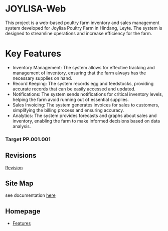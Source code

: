 # JOYLISA-Web
This project is a web-based poultry farm inventory and sales management system developed for Joylisa Poultry Farm in Hindang, Leyte. The system is designed to streamline operations and increase efficiency for the farm.

# Key Features
* Inventory Management: The system allows for effective tracking and management of inventory, ensuring that the farm always has the necessary supplies on hand.
* Record Keeping: The system records egg and feedstocks, providing accurate records that can be easily accessed and updated.
* Notifications: The system sends notifications for critical inventory levels, helping the farm avoid running out of essential supplies.
* Sales Invoicing: The system generates invoices for sales to customers, simplifying the billing process and ensuring accuracy.
* Analytics: The system provides forecasts and graphs about sales and inventory, enabling the farm to make informed decisions based on data analysis.

### Target PP.001.001

## Revisions
[Revision](Revision/README.md)
## Site Map
see documentation [here](page1/README.md)
## Homepage
* [Features](page1/README.md)


